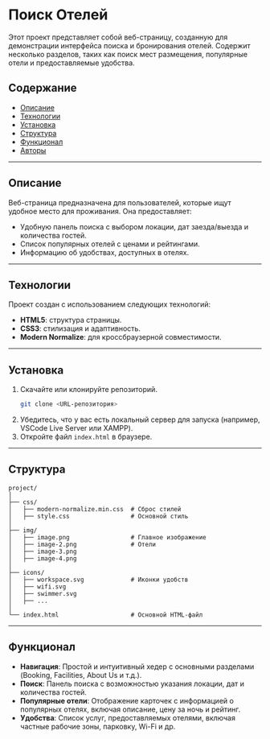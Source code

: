 # Поиск Отелей

Этот проект представляет собой веб-страницу, созданную для демонстрации интерфейса поиска и бронирования отелей. Содержит несколько разделов, таких как поиск мест размещения, популярные отели и предоставляемые удобства.

## Содержание
- [Описание](#описание)
- [Технологии](#технологии)
- [Установка](#установка)
- [Структура](#структура)
- [Функционал](#функционал)
- [Авторы](#авторы)

---

## Описание
Веб-страница предназначена для пользователей, которые ищут удобное место для проживания. Она предоставляет:
- Удобную панель поиска с выбором локации, дат заезда/выезда и количества гостей.
- Список популярных отелей с ценами и рейтингами.
- Информацию об удобствах, доступных в отелях.

---

## Технологии
Проект создан с использованием следующих технологий:
- **HTML5**: структура страницы.
- **CSS3**: стилизация и адаптивность.
- **Modern Normalize**: для кроссбраузерной совместимости.

---

## Установка
1. Скачайте или клонируйте репозиторий.
    ```bash
    git clone <URL-репозитория>
    ```
2. Убедитесь, что у вас есть локальный сервер для запуска (например, VSCode Live Server или XAMPP).
3. Откройте файл `index.html` в браузере.

---

## Структура
```plaintext
project/
│
├── css/
│   ├── modern-normalize.min.css  # Сброс стилей
│   ├── style.css                 # Основной стиль
│
├── img/
│   ├── image.png                 # Главное изображение
│   ├── image-2.png               # Отели
│   ├── image-3.png
│   ├── image-4.png
│
├── icons/
│   ├── workspace.svg             # Иконки удобств
│   ├── wifi.svg
│   ├── swimmer.svg
│   ├── ...
│
└── index.html                    # Основной HTML-файл
```

---

## Функционал
- **Навигация**: Простой и интуитивный хедер с основными разделами (Booking, Facilities, About Us и т.д.).
- **Поиск**: Панель поиска с возможностью указания локации, дат и количества гостей.
- **Популярные отели**: Отображение карточек с информацией о популярных отелях, включая описание, цену за ночь и рейтинг.
- **Удобства**: Список услуг, предоставляемых отелями, включая частные рабочие зоны, парковку, Wi-Fi и др.
